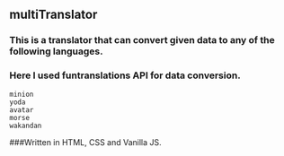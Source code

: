 ## multiTranslator
### This is a translator that can convert given data to any of the following languages.
### Here I used funtranslations API for data conversion.

    minion
    yoda
    avatar
    morse
    wakandan

###Written in HTML, CSS and Vanilla JS.
